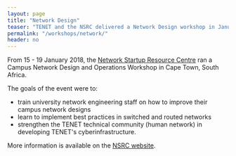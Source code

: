 ```yaml
---
layout: page
title: "Network Design"
teaser: "TENET and the NSRC delivered a Network Design workshop in January 2018 in South Africa."
permalink: "/workshops/network/"
header: no   
---
```


From 15 - 19 January 2018, the [Network Startup Resource Centre](https://nsrc.org/) ran a Campus Network Design and Operations Workshop in Cape Town, South Africa.

The goals of the event were to:

- train university network engineering staff on how to improve their campus network designs
- learn to implement best practices in switched and routed networks
- strengthen the TENET technical community (human network) in developing TENET's cyberinfrastructure.

More information is available on the [NSRC website](https://nsrc.org/workshops/2018/tenet-nsrc-cndo/).
